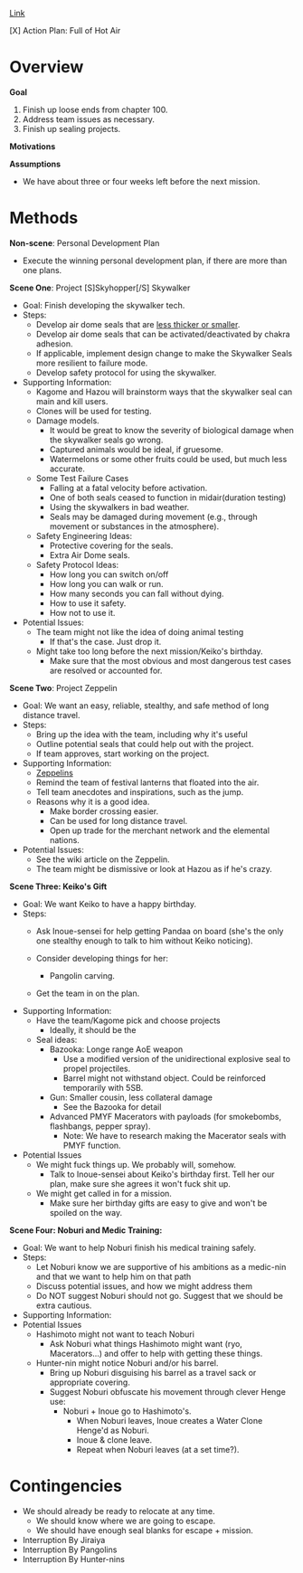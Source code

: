 [Link](https://forums.sufficientvelocity.com/posts/7785509/)

[X] Action Plan: Full of Hot Air

Overview
===

**Goal**

1. Finish up loose ends from chapter 100.
2. Address team issues as necessary.
3. Finish up sealing projects.

**Motivations**

**Assumptions**

* We have about three or four weeks left before the next mission.

Methods
===
**Non-scene**: Personal Development Plan
* Execute the winning personal development plan, if there are more than one plans.

**Scene One**: Project [S]Skyhopper[/S] Skywalker

* Goal: Finish developing the skywalker tech.
* Steps:
    * Develop air dome seals that are [less thicker or smaller](https://forums.sufficientvelocity.com/posts/7781535/).
    * Develop air dome seals that can be activated/deactivated by chakra adhesion.
    * If applicable, implement design change to make the Skywalker Seals more resilient to failure mode.
    * Develop safety protocol for using the skywalker.
* Supporting Information:
    * Kagome and Hazou will brainstorm ways that the skywalker seal can main and kill users.
    * Clones will be used for testing.
    * Damage models.
      * It would be great to know the severity of biological damage when the skywalker seals go wrong.
      * Captured animals would be ideal, if gruesome.
      * Watermelons or some other fruits could be used, but much less accurate.
    * Some Test Failure Cases
      * Falling at a fatal velocity before activation.
      * One of both seals ceased to function in midair(duration testing)
      * Using the skywalkers in bad weather.
      * Seals may be damaged during movement (e.g., through movement or substances in the atmosphere).
    * Safety Engineering Ideas:
      * Protective covering for the seals.
      * Extra Air Dome seals.
    * Safety Protocol Ideas:
      * How long you can switch on/off
      * How long you can walk or run.
      * How many seconds you can fall without dying.
      * How to use it safety.
      * How not to use it.
* Potential Issues:
    * The team might not like the idea of doing animal testing
      * If that's the case. Just drop it.
    * Might take too long before the next mission/Keiko's birthday.
      * Make sure that the most obvious and most dangerous test cases are resolved or accounted for.

**Scene Two**: Project Zeppelin

  * Goal: We want an easy, reliable, stealthy, and safe method of long distance travel.   
  * Steps:
    * Bring up the idea with the team, including why it's useful
    * Outline potential seals that could help out with the project.
    * If team approves, start working on the project.  
  * Supporting Information:
    * [Zeppelins](http://markedfordeath.wikia.com/wiki/Zeppelin)
    * Remind the team of festival lanterns that floated into the air.
    * Tell team anecdotes and inspirations, such as the jump.
    * Reasons why it is a good idea.
      * Make border crossing easier.
      * Can be used for long distance travel.
      * Open up trade for the merchant network and the elemental nations.
  * Potential Issues:
    * See the wiki article on the Zeppelin.
    * The team might be dismissive or look at Hazou as if he's crazy.
      
    
**Scene Three: Keiko's Gift**

* Goal: We want Keiko to have a happy birthday.
* Steps:
    * Ask Inoue-sensei for help getting Pandaa on board (she's the only one stealthy enough to talk to him without Keiko noticing).
    * Consider developing things for her:
      
      * Pangolin carving.
    * Get the team in on the plan.
* Supporting Information:
   * Have the team/Kagome pick and choose projects
      * Ideally, it should be the 
   * Seal ideas:
      * Bazooka: Longe range AoE weapon
         * Use a modified version of the unidirectional explosive seal to propel projectiles.
         * Barrel might not withstand object. Could be reinforced temporarily with 5SB.
      * Gun: Smaller cousin, less collateral damage
         * See the Bazooka for detail
      * Advanced PMYF Macerators with payloads (for smokebombs, flashbangs, pepper spray).
        * Note: We have to research making the Macerator seals with PMYF function.
* Potential Issues
    * We might fuck things up. We probably will, somehow.
      * Talk to Inoue-sensei about Keiko's birthday first. Tell her our plan, make sure she agrees it won't fuck shit up.
    * We might get called in for a mission.
      * Make sure her birthday gifts are easy to give and won't be spoiled on the way.


**Scene Four: Noburi and Medic Training:**

* Goal: We want to help Noburi finish his medical training safely.
* Steps:
    * Let Noburi know we are supportive of his ambitions as a medic-nin and that we want to help him on that path
    * Discuss potential issues, and how we might address them
    * Do NOT suggest Noburi should not go. Suggest that we should be extra cautious.
* Supporting Information:
* Potential Issues
    * Hashimoto might not want to teach Noburi
      * Ask Noburi what things Hashimoto might want (ryo, Macerators...) and offer to help with getting these things.
    * Hunter-nin might notice Noburi and/or his barrel.
      * Bring up Noburi disguising his barrel as a travel sack or appropriate covering.
      * Suggest Noburi obfuscate his movement through clever Henge use:
        * Noburi + Inoue go to Hashimoto's.
          * When Noburi leaves, Inoue creates a Water Clone Henge'd as Noburi.
          * Inoue & clone leave.
          * Repeat when Noburi leaves (at a set time?).


Contingencies
===


* We should already be ready to relocate at any time. 
  * We should know where we are going to escape.
  * We should have enough seal blanks for escape + mission.
* Interruption By Jiraiya
* Interruption By Pangolins
* Interruption By Hunter-nins
